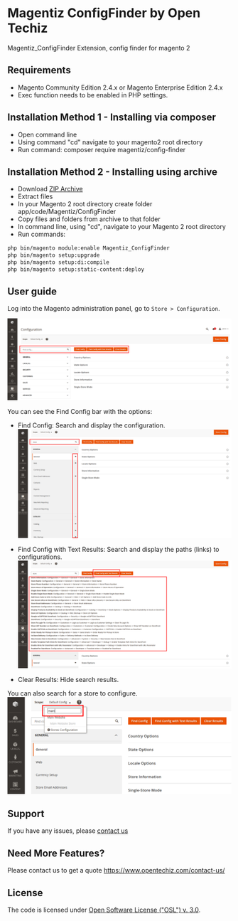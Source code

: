 # Magentiz ConfigFinder by Open Techiz

Magentiz_ConfigFinder Extension, config finder for magento 2

## Requirements
  * Magento Community Edition 2.4.x or Magento Enterprise Edition 2.4.x
  * Exec function needs to be enabled in PHP settings.

## Installation Method 1 - Installing via composer
  * Open command line
  * Using command "cd" navigate to your magento2 root directory
  * Run command: composer require magentiz/config-finder

## Installation Method 2 - Installing using archive
  * Download [ZIP Archive](https://pm.opentechiz.com/magentiz-module/config-finder/-/archive/master/config-finder-master.zip)
  * Extract files
  * In your Magento 2 root directory create folder app/code/Magentiz/ConfigFinder
  * Copy files and folders from archive to that folder
  * In command line, using "cd", navigate to your Magento 2 root directory
  * Run commands:
```
php bin/magento module:enable Magentiz_ConfigFinder
php bin/magento setup:upgrade
php bin/magento setup:di:compile
php bin/magento setup:static-content:deploy
```

## User guide
Log into the Magento administration panel, go to ```Store > Configuration```.

![General](docs/general.png)

You can see the Find Config bar with the options:
- Find Config: Search and display the configuration.
![General](docs/find.png)

- Find Config with Text Results: Search and display the paths (links) to configurations.
![General](docs/find-text.png)

- Clear Results: Hide search results.

You can also search for a store to configure.
![General](docs/find-store.png)

## Support
If you have any issues, please [contact us](mailto:support@opentechiz.com)

## Need More Features?
Please contact us to get a quote
https://www.opentechiz.com/contact-us/

## License
The code is licensed under [Open Software License ("OSL") v. 3.0](http://opensource.org/licenses/osl-3.0.php).
